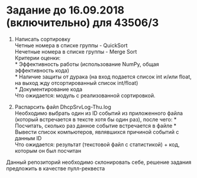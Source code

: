 # Задание до 16.09.2018 (включительно) для 43506/3

1. Написать сортировку  
	Четные номера в списке группы - QuickSort  
	Нечетные номера в списке группы - Merge Sort  
	Критерии оценки:  
	   * Эффективность работы (использование NumPy, общая эффективность кода)  
	   * Наличие защиты от дурака (на вход подается список int и/или float, на выход жду отсортированный список int/float)  
	   * Документирование кода  
	Что ожидается: модуль с реализованной сортировкой.

2. Распарсить файл DhcpSrvLog-Thu.log  
	Необходимо выбрать один из ID событий из приложенного файла (который встречается в тексте хотя бы один раз),
	после чего:
	   * Посчитать, сколько раз данное событие встречается в файле
	   * Вывести список компьютеров, являвшихся причиной событий с данным ID  
	Что ожидается: результат (текстовой файл с статистикой) + код, которым он был посчитан
	
Данный репозиторий необходимо склонировать себе, решение задания предложить в качестве пулл-реквеста